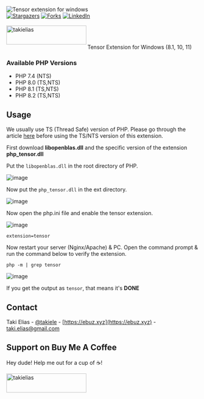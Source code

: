 ![Tensor extension for windows](https://user-images.githubusercontent.com/38932580/210127590-fe13f65e-5e80-474b-bff7-6d487d490e18.png)
<br/>
[![Stargazers][stars-shield]][stars-url]
[![Forks][forks-shield]][forks-url]
[![LinkedIn][linkedin-shield]][linkedin-url]
<br/>
<br/>
<a href="https://www.buymeacoffee.com/takielias" target="_blank"> <img align="left" src="https://cdn.buymeacoffee.com/buttons/v2/default-yellow.png" height="50" width="210" alt="takielias" /></a>
<br/>
<br/>

Tensor Extension for Windows (8.1, 10, 11)

### Available PHP Versions

- PHP 7.4 (NTS)
- PHP 8.0 (TS,NTS)
- PHP 8.1 (TS,NTS)
- PHP 8.2 (TS,NTS)

## Usage

We usually use TS (Thread Safe) version of PHP. Please go through the article [here](https://stackoverflow.com/a/3983918) before using the TS/NTS version of this extension.

First download **libopenblas.dll** and the specific version of the extension  **php_tensor.dll**

Put the ```libopenblas.dll``` in the root directory of PHP.

![image](https://user-images.githubusercontent.com/38932580/187570817-77143f87-4c4f-4284-838e-f369745eaae0.png)

Now put the ```php_tensor.dll``` in the ext directory.

![image](https://user-images.githubusercontent.com/38932580/210128297-370521a5-69da-4d6f-a52a-73cd1437e9ae.png)

Now open the php.ini file and enable the tensor extension. 

![image](https://user-images.githubusercontent.com/38932580/210128348-e1992911-3393-4ba7-aece-92de3ce5c2dd.png)

```shell
extension=tensor
```

Now restart your server (Nginx/Apache) & PC. Open the command prompt & run the command below to verify the extension. 

```shell
php -m | grep tensor
```

![image](https://user-images.githubusercontent.com/38932580/210128424-a02e02d6-0c58-4dce-8345-f9a93cf13562.png)

If you get the output as ```tensor```, that means it's **DONE**

<!-- CONTACT -->

## Contact

Taki Elias - [@takiele](https://twitter.com/takiele) - [https://ebuz.xyz](https://ebuz.xyz) - taki.elias@gmail.com

## Support on Buy Me A Coffee

Hey dude! Help me out for a cup of ☕!

<a href="https://www.buymeacoffee.com/takielias" target="_blank">
<img align="left" src="https://cdn.buymeacoffee.com/buttons/v2/default-yellow.png" height="50" width="210" alt="takielias" /></a>

<br><br>

<!-- MARKDOWN LINKS & IMAGES -->
<!-- https://www.markdownguide.org/basic-syntax/#reference-style-links -->

[forks-shield]: https://img.shields.io/github/forks/takielias/php-tensor-for-windows.svg?style=flat-square

[forks-url]: https://github.com/takielias/php-tensor-for-windows/network/members

[stars-shield]: https://img.shields.io/github/stars/takielias/php-tensor-for-windows.svg?style=flat-square

[stars-url]: https://github.com/takielias/php-tensor-for-windows/stargazers

[linkedin-shield]: https://img.shields.io/badge/-LinkedIn-black.svg?style=flat-square&logo=linkedin&colorB=555

[linkedin-url]: https://linkedin.com/in/takielias

[link-author]: https://github.com/takielias
